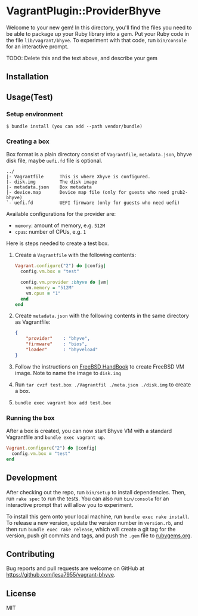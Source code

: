 # VagrantPlugin::ProviderBhyve

Welcome to your new gem! In this directory, you'll find the files you need to be able to package up your Ruby library into a gem. Put your Ruby code in the file `lib/vagrant/bhyve`. To experiment with that code, run `bin/console` for an interactive prompt.

TODO: Delete this and the text above, and describe your gem

## Installation


## Usage(Test)

### Setup environment

    $ bundle install (you can add --path vendor/bundle)

### Creating a box

Box format is a plain directory consist of `Vagrantfile`, `metadata.json`, bhyve disk file, maybe `uefi.fd` file is optional.

```
../
|- Vagrantfile      This is where Xhyve is configured.
|- disk.img         The disk image
|- metadata.json    Box metadata
|- device.map	    Device map file (only for guests who need grub2-bhyve)
`- uefi.fd          UEFI firmware (only for guests who need uefi)
```

Available configurations for the provider are:

* `memory`: amount of memory, e.g. `512M`
* `cpus`: number of CPUs, e.g. `1`

Here is steps needed to create a test box.

1. Create a `Vagrantfile` with the following contents:

    ```ruby
    Vagrant.configure("2") do |config|
      config.vm.box = "test"

      config.vm.provider :bhyve do |vm|
        vm.memory = "512M"
        vm.cpus = "1"
      end
    end
    ```

2. Create `metadata.json` with the following contents in the same directory as Vagrantfile:

    ```json
    {
        "provider"    : "bhyve",
        "firmware"    : "bios",
        "loader"      : "bhyveload"
    }
    ```

3. Follow the instructions on [FreeBSD HandBook](https://www.freebsd.org/doc/handbook/virtualization-host-bhyve.html) to create FreeBSD VM image. Note to name the image to `disk.img`
4. Run `tar cvzf test.box ./Vagrantfil ./meta.json ./disk.img` to create a box.
5. `bundle exec vagrant box add test.box`

### Running the box

After a box is created, you can now start Bhyve VM with a standard Vagrantfile and `bundle exec vagrant up`.

```ruby
Vagrant.configure("2") do |config|
  config.vm.box = "test"
end
```


## Development

After checking out the repo, run `bin/setup` to install dependencies. Then, run `rake spec` to run the tests. You can also run `bin/console` for an interactive prompt that will allow you to experiment.

To install this gem onto your local machine, run `bundle exec rake install`. To release a new version, update the version number in `version.rb`, and then run `bundle exec rake release`, which will create a git tag for the version, push git commits and tags, and push the `.gem` file to [rubygems.org](https://rubygems.org).

## Contributing

Bug reports and pull requests are welcome on GitHub at https://github.com/jesa7955/vagrant-bhyve.


## License

MIT
